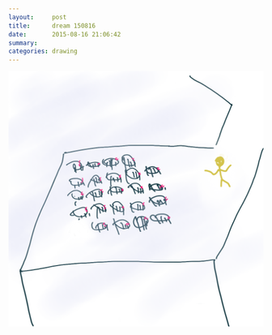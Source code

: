 ```yaml
---
layout:     post
title:      dream 150816
date:       2015-08-16 21:06:42
summary:    
categories: drawing
---
```

![dream 150816](/images/blog/dream-150816.png "I was chased by a flock of murderous sheep.")